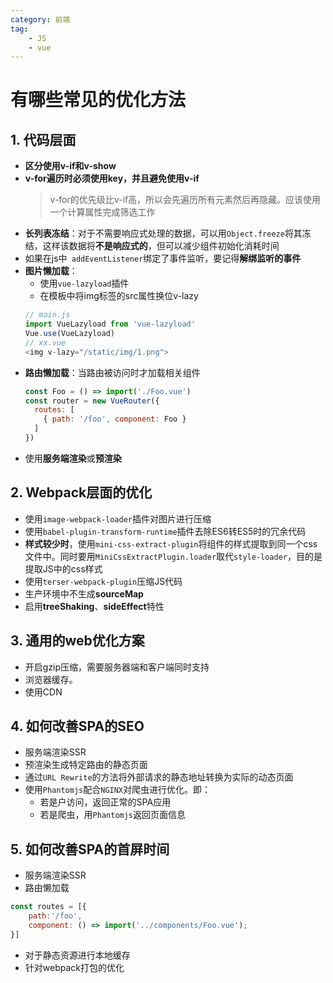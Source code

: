 ```yaml
---
category: 前端
tag:
    - JS
    - vue
---
```

# 有哪些常见的优化方法

## 1. 代码层面

- **区分使用v-if和v-show**
- **v-for遍历时必须使用key，并且避免使用v-if**
    > v-for的优先级比v-if高，所以会先遍历所有元素然后再隐藏。应该使用一个计算属性完成筛选工作
- **长列表冻结**：对于不需要响应式处理的数据，可以用`Object.freeze`将其冻结，这样该数据将**不是响应式的**，但可以减少组件初始化消耗时间
- 如果在js中` addEventListener`绑定了事件监听，要记得**解绑监听的事件**
- **图片懒加载**：
    - 使用`vue-lazyload`插件
    - 在模板中将img标签的src属性换位v-lazy
    ```js
    // main.js
    import VueLazyload from 'vue-lazyload'
    Vue.use(VueLazyload)
    // xx.vue
    <img v-lazy="/static/img/1.png">
    ```
- **路由懒加载**：当路由被访问时才加载相关组件
    ```js
    const Foo = () => import('./Foo.vue')
    const router = new VueRouter({
      routes: [
        { path: '/foo', component: Foo }
      ]
    })
    ```
- 使用**服务端渲染**或**预渲染**


## 2. Webpack层面的优化

- 使用`image-webpack-loader`插件对图片进行压缩
- 使用`babel-plugin-transform-runtime`插件去除ES6转ES5时的冗余代码
- **样式较少时**，使用`mini-css-extract-plugin`将组件的样式提取到同一个css文件中。同时要用`MiniCssExtractPlugin.loader`取代`style-loader`，目的是提取JS中的css样式
- 使用`terser-webpack-plugin`压缩JS代码
- 生产环境中不生成**sourceMap**
- 启用**treeShaking**、**sideEffect**特性

## 3. 通用的web优化方案

- 开启gzip压缩，需要服务器端和客户端同时支持
- 浏览器缓存。
- 使用CDN

## 4. 如何改善SPA的SEO

- 服务端渲染SSR
- 预渲染生成特定路由的静态页面
- 通过`URL Rewrite`的方法将外部请求的静态地址转换为实际的动态页面
- 使用`Phantomjs`配合`NGINX`对爬虫进行优化。即：
  - 若是户访问，返回正常的SPA应用
  - 若是爬虫，用`Phantomjs`返回页面信息

## 5. 如何改善SPA的首屏时间

- 服务端渲染SSR
- 路由懒加载
```js
const routes = [{
    path:'/foo',
    component: () => import('../components/Foo.vue');
}]
```
- 对于静态资源进行本地缓存
- 针对webpack打包的优化

